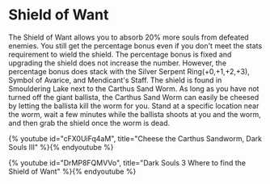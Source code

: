 # Shield of Want

The Shield of Want allows you to absorb 20% more souls from defeated enemies.
You still get the percentage bonus even if you don't meet the stats requirement
to wield the shield. The percentage bonus is fixed and upgrading the shield does
not increase the number. However, the percentage bonus does stack with the
Silver Serpent Ring(+0,+1,+2,+3), Symbol of Avarice, and Mendicant's Staff. The
shield is found in Smouldering Lake next to the Carthus Sand Worm. As long as
you have not turned off the giant ballista, the Carthus Sand Worm can easily be
cheesed by letting the ballista kill the worm for you. Stand at a specific
location near the worm, wait a few minutes while the ballista shoots at you and
the worm, and then grab the shield once the worm is dead.

{% youtube id="cFX0UiFq4aM", title="Cheese the Carthus Sandworm, Dark Souls III" %}{% endyoutube %}

{% youtube id="DrMP8FQMVVo", title="Dark Souls 3 Where to find the Shield of Want" %}{% endyoutube %}

